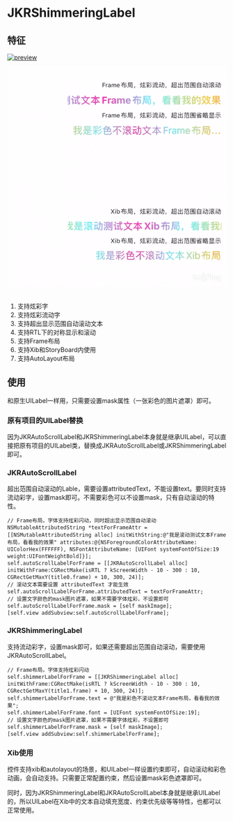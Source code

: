 # JKRShimmeringLabel

## 特征

[![preview](https://github.com/Joker-388/JKRShimmeringLabel/blob/main/LTR.GIF)](https://www.jianshu.com/p/d81725130936?v=1681198297299)&nbsp;
<br>

[![preview](https://github.com/Joker-388/JKRShimmeringLabel/blob/main/RTL.GIF)](https://www.jianshu.com/p/d81725130936?v=1681198297299)&nbsp;
<br>

1. 支持炫彩字
2. 支持炫彩流动字
3. 支持超出显示范围自动滚动文本
4. 支持RTL下的对称显示和滚动
5. 支持Frame布局
6. 支持Xib和StoryBoard内使用
7. 支持AutoLayout布局

## 使用

和原生UILabel一样用，只需要设置mask属性（一张彩色的图片遮罩）即可。

### 原有项目的UILabel替换

因为JKRAutoScrollLabel和JKRShimmeringLabel本身就是继承UILabel，可以直接把原有项目的UILabel类，替换成JKRAutoScrollLabel或JKRShimmeringLabel即可。

### JKRAutoScrollLabel

超出范围自动滚动的Lable，需要设置attributedText，不能设置text。要同时支持流动彩字，设置mask即可。不需要彩色可以不设置mask，只有自动滚动的特性。

```
// Frame布局，字体支持炫彩闪动，同时超出显示范围自动滚动
NSMutableAttributedString *textForFrameAttr = [[NSMutableAttributedString alloc] initWithString:@"我是滚动测试文本Frame布局，看看我的效果" attributes:@{NSForegroundColorAttributeName: UIColorHex(FFFFFF), NSFontAttributeName: [UIFont systemFontOfSize:19 weight:UIFontWeightBold]}];
self.autoScrollLabelForFrame = [[JKRAutoScrollLabel alloc] initWithFrame:CGRectMake(isRTL ? kScreenWidth - 10 - 300 : 10, CGRectGetMaxY(title0.frame) + 10, 300, 24)];
// 滚动文本需要设置 attributedText 才能生效
self.autoScrollLabelForFrame.attributedText = textForFrameAttr;
// 设置文字颜色的mask图片遮罩，如果不需要字体炫彩，不设置即可
self.autoScrollLabelForFrame.mask = [self maskImage];
[self.view addSubview:self.autoScrollLabelForFrame];
```

### JKRShimmeringLabel

支持流动彩字，设置mask即可，如果还需要超出范围自动滚动，需要使用JKRAutoScrollLabel。

```
// Frame布局，字体支持炫彩闪动
self.shimmerLabelForFrame = [[JKRShimmeringLabel alloc] initWithFrame:CGRectMake(isRTL ? kScreenWidth - 10 - 300 : 10, CGRectGetMaxY(title1.frame) + 10, 300, 24)];
self.shimmerLabelForFrame.text = @"我是彩色不滚动文本Frame布局，看看我的效果";
self.shimmerLabelForFrame.font = [UIFont systemFontOfSize:19];
// 设置文字颜色的mask图片遮罩，如果不需要字体炫彩，不设置即可
self.shimmerLabelForFrame.mask = [self maskImage];
[self.view addSubview:self.shimmerLabelForFrame];
```

### Xib使用

控件支持xib和autolayout的场景，和UILabel一样设置约束即可，自动滚动和彩色动画，会自动支持。只需要正常配置约束，然后设置mask彩色遮罩即可。

同时，因为JKRShimmeringLabel和JKRAutoScrollLabel本身就是继承UILabel的，所以UILabel在Xib中的文本自动填充宽度、约束优先级等等特性，也都可以正常使用。